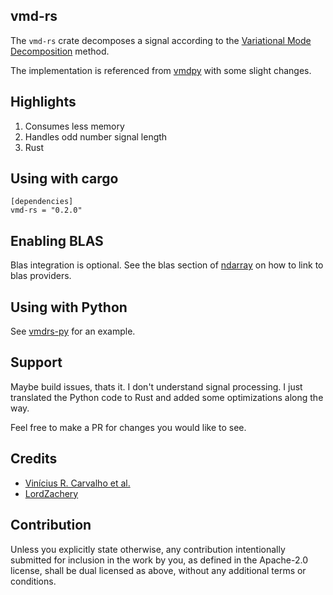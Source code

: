 vmd-rs
---

The `vmd-rs` crate decomposes a signal according to the [Variational Mode Decomposition](https://doi.org/10.1109/TSP.2013.2288675) method.

The implementation is referenced from [vmdpy](https://github.com/vrcarva/vmdpy) with some slight changes.

Highlights
---

1. Consumes less memory
2. Handles odd number signal length
3. Rust

Using with cargo
---
```
[dependencies]
vmd-rs = "0.2.0"
```

Enabling BLAS
---
Blas integration is optional. See the blas section of [ndarray](https://github.com/rust-ndarray/ndarray) on how to link to blas providers.

Using with Python
---
See [vmdrs-py](https://github.com/jiafuei/vmdrs-py) for an example.

Support
---
Maybe build issues, thats it. I don't understand signal processing. I just translated the Python code to Rust and added some optimizations along the way.

Feel free to make a PR for changes you would like to see.

Credits
---
- [Vinícius R. Carvalho et al.](https://github.com/vrcarva/vmdpy)
- [LordZachery](https://github.com/vrcarva/vmdpy/issues/7#issuecomment-1537228907)

Contribution
---
Unless you explicitly state otherwise, any contribution intentionally submitted
for inclusion in the work by you, as defined in the Apache-2.0 license, shall be
dual licensed as above, without any additional terms or conditions.